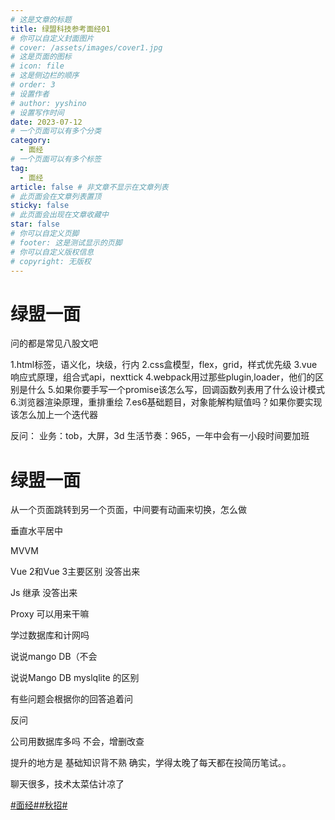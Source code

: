 ```yaml
---
# 这是文章的标题
title: 绿盟科技参考面经01
# 你可以自定义封面图片
# cover: /assets/images/cover1.jpg
# 这是页面的图标
# icon: file
# 这是侧边栏的顺序
# order: 3
# 设置作者
# author: yyshino
# 设置写作时间
date: 2023-07-12
# 一个页面可以有多个分类
category:
  - 面经
# 一个页面可以有多个标签
tag:
  - 面经
article: false # 非文章不显示在文章列表
# 此页面会在文章列表置顶
sticky: false
# 此页面会出现在文章收藏中
star: false
# 你可以自定义页脚
# footer: 这是测试显示的页脚
# 你可以自定义版权信息
# copyright: 无版权
---
```


# 绿盟一面

问的都是常见八股文吧

1.html标签，语义化，块级，行内
2.css盒模型，flex，grid，样式优先级
3.vue响应式原理，组合式api，nexttick
4.webpack用过那些plugin,loader，他们的区别是什么
5.如果你要手写一个promise该怎么写，回调函数列表用了什么设计模式
6.浏览器渲染原理，重排重绘
7.es6基础题目，对象能解构赋值吗？如果你要实现该怎么加上一个迭代器

反问：
业务：tob，大屏，3d
生活节奏：965，一年中会有一小段时间要加班





# 绿盟一面

从一个页面跳转到另一个页面，中间要有动画来切换，怎么做

垂直水平居中

MVVM

Vue 2和Vue 3主要区别 没答出来

Js 继承 没答出来

Proxy 可以用来干嘛

学过数据库和计网吗

说说mango DB（不会

说说Mango DB myslqlite 的区别

有些问题会根据你的回答追着问

反问

公司用数据库多吗 不会，增删改查

提升的地方是 基础知识背不熟 确实，学得太晚了每天都在投简历笔试。。

聊天很多，技术太菜估计凉了

[#面经#](https://www.nowcoder.com/creation/subject/928d551be73f40db82c0ed83286c8783)[#秋招#](https://www.nowcoder.com/creation/subject/002d6ce4eab1487f9cae3241b5322732)